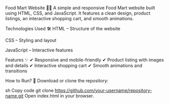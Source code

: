 Food Mart Website 🍔🛒
A simple and responsive Food Mart website built using HTML, CSS, and JavaScript. It features a clean design, product listings, an interactive shopping cart, and smooth animations.

Technologies Used 🛠️
HTML – Structure of the website

CSS – Styling and layout

JavaScript – Interactive features

Features ✨
✔ Responsive and mobile-friendly
✔ Product listing with images and details
✔ Interactive shopping cart
✔ Smooth animations and transitions

How to Run? 🚀
Download or clone the repository:

sh
Copy code
git clone https://github.com/your-username/repository-name.git
Open index.html in your browser.
